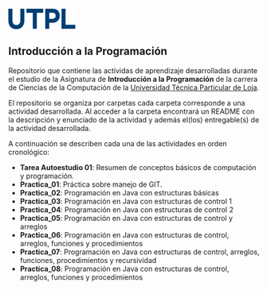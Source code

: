 ![Logo UTPL](https://github.com/eaalvarado8/UTPL-IntroProg-Alvarado/blob/master/logo.png)
## Introducción a la Programación
Repositorio que contiene las actividas de aprendizaje desarrolladas durante el estudio de la Asignatura de **Introducción a la Programación** de la carrera de Ciencias de la Computación de la [Universidad Técnica Particular de Loja](https://www.utpl.edu.ec/).

El repositorio se organiza por carpetas cada carpeta corresponde a una actividad desarrollada. Al acceder a la carpeta encontrará un README con la descripción y enunciado de la actividad y además el(los) entregable(s) de la actividad desarrollada.

A continuación se describen cada una de las actividades en orden cronológico:
* **Tarea Autoestudio 01**: Resumen de conceptos básicos de computación y programación.
* **Practica_01**: Práctica sobre manejo de GIT.
* **Practica_02**: Programación en Java con estructuras básicas
* **Practica_03**: Programación en Java con estructuras de control 1
* **Practica_04**: Programación en Java con estructuras de control 2
* **Practica_05**: Programación en Java con estructuras de control y arreglos
* **Practica_06**: Programación en Java con estructuras de control, arreglos, funciones y procedimientos
* **Practica_07**: Programación en Java con estructuras de control, arreglos, funciones, procedimientos y recursividad
* **Practica_08**: Programación en Java con estructuras de control, arreglos, funciones y procedimientos